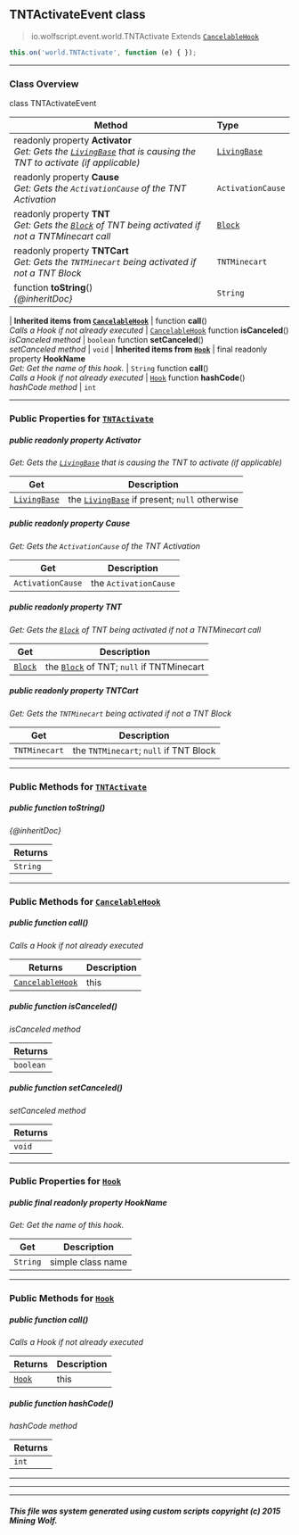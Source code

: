 ## TNTActivateEvent __class__

>io.wolfscript.event.world.TNTActivate
>Extends [`CancelableHook`](../../hook/CancelableHook.md)
``` javascript
this.on('world.TNTActivate', function (e) { });
```


---

### Class Overview

class TNTActivateEvent

Method | Type   
--- | :--- 
 readonly property __Activator__ <br> _Get: Gets the [`LivingBase`](../../api/entity/living/LivingBase.md) that is causing the TNT to activate (if applicable)_ | [`LivingBase`](../../api/entity/living/LivingBase.md)
 readonly property __Cause__ <br> _Get: Gets the `ActivationCause` of the TNT Activation_ | `ActivationCause`
 readonly property __TNT__ <br> _Get: Gets the [`Block`](../../api/world/blocks/Block.md) of TNT being activated if not a TNTMinecart call_ | [`Block`](../../api/world/blocks/Block.md)
 readonly property __TNTCart__ <br> _Get: Gets the `TNTMinecart` being activated if not a TNT Block_ | `TNTMinecart`
 function __toString__() <br> _{@inheritDoc}_ | `String`
 |
__Inherited items from [`CancelableHook`](../../hook/CancelableHook.md)__ |
 function __call__() <br> _Calls a Hook if not already executed_ | [`CancelableHook`](../../hook/CancelableHook.md)
 function __isCanceled__() <br> _isCanceled method_ | `boolean`
 function __setCanceled__() <br> _setCanceled method_ | `void`
 |
__Inherited items from [`Hook`](../../hook/Hook.md)__ |
final readonly property __HookName__ <br> _Get: Get the name of this hook._ | `String`
 function __call__() <br> _Calls a Hook if not already executed_ | [`Hook`](../../hook/Hook.md)
 function __hashCode__() <br> _hashCode method_ | `int`







---


### Public Properties for [`TNTActivate`](TNTActivate.md)

##### <a id='activator'></a>public  readonly property __Activator__

_Get: Gets the [`LivingBase`](../../api/entity/living/LivingBase.md) that is causing the TNT to activate (if applicable)_

Get | Description
--- | --- 
[`LivingBase`](../../api/entity/living/LivingBase.md) | the [`LivingBase`](../../api/entity/living/LivingBase.md) if present; `null` otherwise



##### <a id='cause'></a>public  readonly property __Cause__

_Get: Gets the `ActivationCause` of the TNT Activation_

Get | Description
--- | --- 
`ActivationCause` | the `ActivationCause`



##### <a id='tnt'></a>public  readonly property __TNT__

_Get: Gets the [`Block`](../../api/world/blocks/Block.md) of TNT being activated if not a TNTMinecart call_

Get | Description
--- | --- 
[`Block`](../../api/world/blocks/Block.md) | the [`Block`](../../api/world/blocks/Block.md) of TNT; `null` if TNTMinecart



##### <a id='tntcart'></a>public  readonly property __TNTCart__

_Get: Gets the `TNTMinecart` being activated if not a TNT Block_

Get | Description
--- | --- 
`TNTMinecart` | the `TNTMinecart`; `null` if TNT Block



---

### Public Methods for [`TNTActivate`](TNTActivate.md)

##### <a id='tostring'></a>public  function __toString__()

_{@inheritDoc}_

Returns | 
--- | 
`String` |


---

### Public Methods for [`CancelableHook`](../../hook/CancelableHook.md)

##### <a id='call'></a>public  function __call__()

_Calls a Hook if not already executed_

Returns | Description
--- | --- 
[`CancelableHook`](../../hook/CancelableHook.md) | this


##### <a id='iscanceled'></a>public  function __isCanceled__()

_isCanceled method_

Returns | 
--- | 
`boolean` |


##### <a id='setcanceled'></a>public  function __setCanceled__()

_setCanceled method_

Returns | 
--- | 
`void` |


---

### Public Properties for [`Hook`](../../hook/Hook.md)

##### <a id='hookname'></a>public final readonly property __HookName__

_Get: Get the name of this hook._

Get | Description
--- | --- 
`String` | simple class name



---

### Public Methods for [`Hook`](../../hook/Hook.md)

##### <a id='call'></a>public  function __call__()

_Calls a Hook if not already executed_

Returns | Description
--- | --- 
[`Hook`](../../hook/Hook.md) | this


##### <a id='hashcode'></a>public  function __hashCode__()

_hashCode method_

Returns | 
--- | 
`int` |


---


---


---


##### This file was system generated using custom scripts copyright (c) 2015 Mining Wolf.
	

